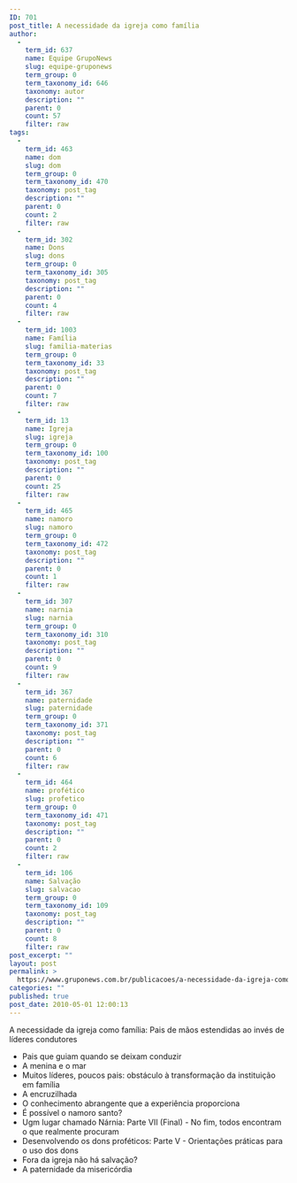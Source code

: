 ```yaml
---
ID: 701
post_title: A necessidade da igreja como família
author:
  - 
    term_id: 637
    name: Equipe GrupoNews
    slug: equipe-gruponews
    term_group: 0
    term_taxonomy_id: 646
    taxonomy: autor
    description: ""
    parent: 0
    count: 57
    filter: raw
tags:
  - 
    term_id: 463
    name: dom
    slug: dom
    term_group: 0
    term_taxonomy_id: 470
    taxonomy: post_tag
    description: ""
    parent: 0
    count: 2
    filter: raw
  - 
    term_id: 302
    name: Dons
    slug: dons
    term_group: 0
    term_taxonomy_id: 305
    taxonomy: post_tag
    description: ""
    parent: 0
    count: 4
    filter: raw
  - 
    term_id: 1003
    name: Família
    slug: familia-materias
    term_group: 0
    term_taxonomy_id: 33
    taxonomy: post_tag
    description: ""
    parent: 0
    count: 7
    filter: raw
  - 
    term_id: 13
    name: Igreja
    slug: igreja
    term_group: 0
    term_taxonomy_id: 100
    taxonomy: post_tag
    description: ""
    parent: 0
    count: 25
    filter: raw
  - 
    term_id: 465
    name: namoro
    slug: namoro
    term_group: 0
    term_taxonomy_id: 472
    taxonomy: post_tag
    description: ""
    parent: 0
    count: 1
    filter: raw
  - 
    term_id: 307
    name: narnia
    slug: narnia
    term_group: 0
    term_taxonomy_id: 310
    taxonomy: post_tag
    description: ""
    parent: 0
    count: 9
    filter: raw
  - 
    term_id: 367
    name: paternidade
    slug: paternidade
    term_group: 0
    term_taxonomy_id: 371
    taxonomy: post_tag
    description: ""
    parent: 0
    count: 6
    filter: raw
  - 
    term_id: 464
    name: profético
    slug: profetico
    term_group: 0
    term_taxonomy_id: 471
    taxonomy: post_tag
    description: ""
    parent: 0
    count: 2
    filter: raw
  - 
    term_id: 106
    name: Salvação
    slug: salvacao
    term_group: 0
    term_taxonomy_id: 109
    taxonomy: post_tag
    description: ""
    parent: 0
    count: 8
    filter: raw
post_excerpt: ""
layout: post
permalink: >
  https://www.gruponews.com.br/publicacoes/a-necessidade-da-igreja-como-familia-pais-de-maos-estendidas-ao-inves-de-lideres-condutores
categories: ""
published: true
post_date: 2010-05-01 12:00:13
---
```

A necessidade da igreja como família: Pais de mãos estendidas ao invés de líderes condutores

- Pais que guiam quando se deixam conduzir
- A menina e o mar
- Muitos líderes, poucos pais: obstáculo à transformação da instituição em família
- A encruzilhada
- O conhecimento abrangente que a experiência proporciona
- É possível o namoro santo?
- Ugm lugar chamado Nárnia: Parte VII (Final) - No fim, todos encontram o que realmente procuram
- Desenvolvendo os dons proféticos: Parte V - Orientações práticas para o uso dos dons
- Fora da igreja não há salvação?
- A paternidade da misericórdia
